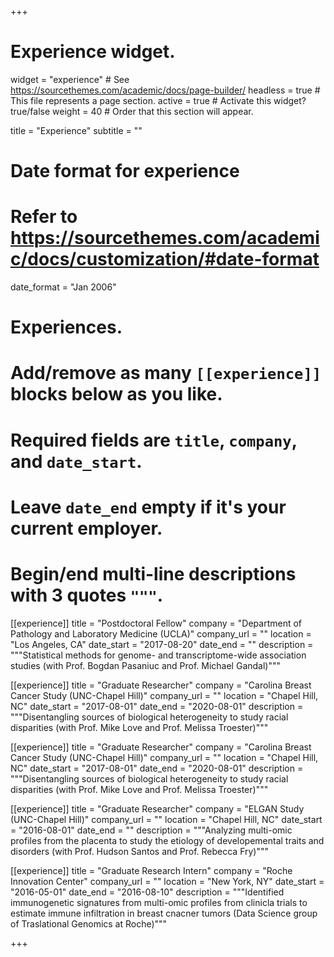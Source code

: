 +++
# Experience widget.
widget = "experience"  # See https://sourcethemes.com/academic/docs/page-builder/
headless = true  # This file represents a page section.
active = true  # Activate this widget? true/false
weight = 40  # Order that this section will appear.

title = "Experience"
subtitle = ""

# Date format for experience
#   Refer to https://sourcethemes.com/academic/docs/customization/#date-format
date_format = "Jan 2006"

# Experiences.
#   Add/remove as many `[[experience]]` blocks below as you like.
#   Required fields are `title`, `company`, and `date_start`.
#   Leave `date_end` empty if it's your current employer.
#   Begin/end multi-line descriptions with 3 quotes `"""`.

[[experience]]
  title = "Postdoctoral Fellow"
  company = "Department of Pathology and Laboratory Medicine (UCLA)"
  company_url = ""
  location = "Los Angeles, CA"
  date_start = "2017-08-20"
  date_end = ""
  description = """Statistical methods for genome- and transcriptome-wide association studies
  (with Prof. Bogdan Pasaniuc and Prof. Michael Gandal)"""

[[experience]]
  title = "Graduate Researcher"
  company = "Carolina Breast Cancer Study (UNC-Chapel Hill)"
  company_url = ""
  location = "Chapel Hill, NC"
  date_start = "2017-08-01"
  date_end = "2020-08-01"
  description = """Disentangling sources of biological heterogeneity to study
  racial disparities (with Prof. Mike Love and Prof. Melissa Troester)"""

[[experience]]
  title = "Graduate Researcher"
  company = "Carolina Breast Cancer Study (UNC-Chapel Hill)"
  company_url = ""
  location = "Chapel Hill, NC"
  date_start = "2017-08-01"
  date_end = "2020-08-01"
  description = """Disentangling sources of biological heterogeneity to study
  racial disparities (with Prof. Mike Love and Prof. Melissa Troester)"""

[[experience]]
  title = "Graduate Researcher"
  company = "ELGAN Study (UNC-Chapel Hill)"
  company_url = ""
  location = "Chapel Hill, NC"
  date_start = "2016-08-01"
  date_end = ""
  description = """Analyzing multi-omic profiles from the placenta to study the etiology of developemental traits and disorders (with Prof. Hudson Santos and Prof. Rebecca Fry)"""
  
[[experience]]
  title = "Graduate Research Intern"
  company = "Roche Innovation Center"
  company_url = ""
  location = "New York, NY"
  date_start = "2016-05-01"
  date_end = "2016-08-10"
  description = """Identified immunogenetic signatures from multi-omic profiles from clinicla trials to estimate immune infiltration in breast cnacner tumors (Data Science group of Traslational Genomics at Roche)"""

+++
